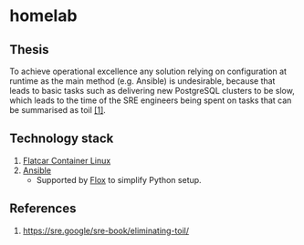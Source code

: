 # homelab

## Thesis

To achieve operational excellence any solution relying on configuration at runtime as the main method (e.g. Ansible) is undesirable, because that leads to basic tasks such as delivering new PostgreSQL clusters to be slow, which leads to the time of the SRE engineers being spent on tasks that can be summarised as toil [\[1\]](https://sre.google/sre-book/eliminating-toil/).

## Technology stack

1. [Flatcar Container Linux](https://www.flatcar.org)
2. [Ansible](https://docs.ansible.com/ansible/latest/getting_started/index.html)
   - Supported by [Flox](https://flox.dev) to simplify Python setup.

## References

1. https://sre.google/sre-book/eliminating-toil/
